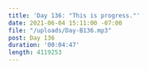 ```yaml
---
title: 'Day 136: "This is progress."'
date: 2021-06-04 15:11:00 -07:00
file: "/uploads/Day-B136.mp3"
post: Day 136
duration: '00:04:47'
length: 4119253
---
```


